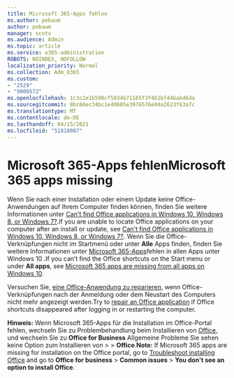 ```yaml
---
title: Microsoft 365-Apps fehlen
ms.author: pebaum
author: pebaum
manager: scotv
ms.audience: Admin
ms.topic: article
ms.service: o365-administration
ROBOTS: NOINDEX, NOFOLLOW
localization_priority: Normal
ms.collection: Adm_O365
ms.custom:
- "2529"
- "9000572"
ms.openlocfilehash: 1c3c2e1b590cf5834b71165f3f4b1bf44babd6da
ms.sourcegitcommit: 8bc60ec34bc1e40685e3976576e04a2623f63a7c
ms.translationtype: MT
ms.contentlocale: de-DE
ms.lasthandoff: 04/15/2021
ms.locfileid: "51810087"
---
```

# <a name="microsoft-365-apps-missing"></a><span data-ttu-id="20884-102">Microsoft 365-Apps fehlen</span><span class="sxs-lookup"><span data-stu-id="20884-102">Microsoft 365 apps missing</span></span>

<span data-ttu-id="20884-103">Wenn Sie nach einer Installation oder einem Update keine Office-Anwendungen auf Ihrem Computer finden können, finden Sie weitere Informationen unter [Can't find Office applications in Windows 10, Windows 8, or Windows 7?](https://support.office.com/article/Can-t-find-Office-applications-in-Windows-10-Windows-8-or-Windows-7-907ce545-6ae8-459b-8d9d-de6764a635d6).</span><span class="sxs-lookup"><span data-stu-id="20884-103">If you are unable to locate Office applications on your computer after an install or update, see [Can't find Office applications in Windows 10, Windows 8, or Windows 7?](https://support.office.com/article/Can-t-find-Office-applications-in-Windows-10-Windows-8-or-Windows-7-907ce545-6ae8-459b-8d9d-de6764a635d6).</span></span> <span data-ttu-id="20884-104">Wenn Sie die Office-Verknüpfungen nicht im Startmenü oder unter **Alle** Apps finden, finden Sie weitere Informationen unter [Microsoft 365-Apps](https://support.office.com/article/office-apps-are-missing-from-all-apps-on-windows-10-5bc123f6-655d-4736-ad61-b0b9d1cde5bc)fehlen in allen Apps unter Windows 10 .</span><span class="sxs-lookup"><span data-stu-id="20884-104">If you can’t find the Office shortcuts on the Start menu or under **All apps**, see [Microsoft 365 apps are missing from all apps on Windows 10](https://support.office.com/article/office-apps-are-missing-from-all-apps-on-windows-10-5bc123f6-655d-4736-ad61-b0b9d1cde5bc).</span></span> 

<span data-ttu-id="20884-105">Versuchen Sie, [eine Office-Anwendung zu reparieren,](https://support.office.com/article/repair-an-office-application-7821d4b6-7c1d-4205-aa0e-a6b40c5bb88b) wenn Office-Verknüpfungen nach der Anmeldung oder dem Neustart des Computers nicht mehr angezeigt werden.</span><span class="sxs-lookup"><span data-stu-id="20884-105">Try to [repair an Office application](https://support.office.com/article/repair-an-office-application-7821d4b6-7c1d-4205-aa0e-a6b40c5bb88b) if Office shortcuts disappeared after logging in or restarting the computer.</span></span> 

<span data-ttu-id="20884-106">**Hinweis:** Wenn Microsoft 365-Apps für die Installation im Office-Portal fehlen, wechseln Sie zu Problembehandlung beim Installieren von [Office,](https://support.office.com/article/troubleshoot-installing-office-35ff2def-e0b2-4dac-9784-4cf212c1f6c2) und wechseln Sie zu **Office for Business** Allgemeine Probleme Sie sehen keine Option zum Installieren von  >    >  **Office**.</span><span class="sxs-lookup"><span data-stu-id="20884-106">**Note:** If Microsoft 365 apps are missing for installation on the Office portal, go to [Troubleshoot installing Office](https://support.office.com/article/troubleshoot-installing-office-35ff2def-e0b2-4dac-9784-4cf212c1f6c2) and go to **Office for business** > **Common issues** > **You don't see an option to install Office**.</span></span> 